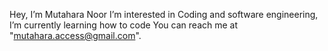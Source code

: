 Hey, I’m Mutahara Noor I’m interested in Coding and software engineering, I’m currently learning how to code You can reach me at  "mutahara.access@gmail.com".
